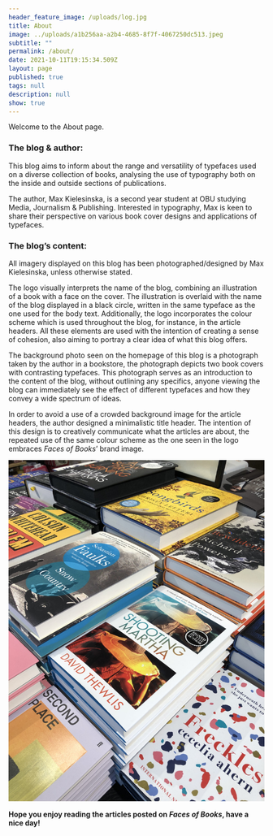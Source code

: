 ```yaml
---
header_feature_image: /uploads/log.jpg
title: About
image: ../uploads/a1b256aa-a2b4-4685-8f7f-4067250dc513.jpeg
subtitle: ""
permalink: /about/
date: 2021-10-11T19:15:34.509Z
layout: page
published: true
tags: null
description: null
show: true
---
```

Welcome to the About page.

### The blog & author:

This blog aims to inform about the range and versatility of typefaces used on a diverse collection of books, analysing the use of typography both on the inside and outside sections of publications.

The author, Max Kielesinska, is a second year student at OBU studying Media, Journalism & Publishing. Interested in typography, Max is keen to share their perspective on various book cover designs and applications of typefaces.

### The blog’s content:

All imagery displayed on this blog has been photographed/designed by Max Kielesinska, unless otherwise stated.

The logo visually interprets the name of the blog, combining an illustration of a book with a face on the cover. The illustration is overlaid with the name of the blog displayed in a black circle, written in the same typeface as the one used for the body text. Additionally, the logo incorporates the colour scheme which is used throughout the blog, for instance, in the article headers. All these elements are used with the intention of creating a sense of cohesion, also aiming to portray a clear idea of what this blog offers.

The background photo seen on the homepage of this blog is a photograph taken by the author in a bookstore, the photograph depicts two book covers with contrasting typefaces. This photograph serves as an introduction to the content of the blog, without outlining any specifics, anyone viewing the blog can immediately see the effect of different typefaces and how they convey a wide spectrum of ideas.

In order to avoid a use of a crowded background image for the article headers, the author designed a minimalistic title header. The intention of this design is to creatively communicate what the articles are about, the repeated use of the same colour scheme as the one seen in the logo embraces *Faces of Books*’ brand image.

![Stack of books](../uploads/bf5f8cad-abec-4dd3-b56d-660c6db24106.jpeg "Stack of books")

**Hope you enjoy reading the articles posted on *Faces of Books*, have a nice day!**